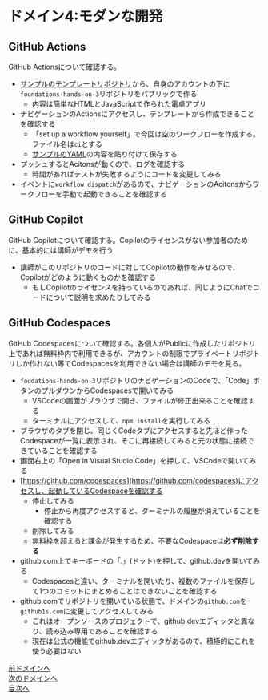 # ドメイン4:モダンな開発

## GitHub Actions

GitHub Actionsについて確認する。

- [サンプルのテンプレートリポジトリ](https://github.com/alterbooth/hol-javascript-calculator)から、自身のアカウントの下に`foundations-hands-on-3`リポジトリをパブリックで作る
  - 内容は簡単なHTMLとJavaScriptで作られた電卓アプリ
- ナビゲーションのActionsにアクセスし、テンプレートから作成できることを確認する
  - 「set up a workflow yourself」で今回は空のワークフローを作成する。ファイル名は`ci`とする
  - [サンプルのYAML](./ci.yml)の内容を貼り付けて保存する
- プッシュするとAcitonsが動くので、ログを確認する
  - 時間があればテストが失敗するようにコードを変更してみる
- イベントに`workflow_dispatch`があるので、ナビゲーションのAcitonsからワークフローを手動で起動できることを確認する

## GitHub Copilot

GitHub Copilotについて確認する。Copilotのライセンスがない参加者のために、基本的には講師がデモを行う

- 講師がこのリポジトリのコードに対してCopilotの動作をみせるので、Copilotがどのように動くものかを確認する
  - もしCopilotのライセンスを持っているのであれば、同じようにChatでコードについて説明を求めたりしてみる

## GitHub Codespaces

GitHub Codespacesについて確認する。各個人がPublicに作成したリポジトリ上であれば無料枠内で利用できるが、アカウントの制限でプライベートリポジトリしか作れない等でCodespacesを利用できない場合は講師のデモを見る。

- `foudations-hands-on-3`リポジトリのナビゲーションのCodeで、「Code」ボタンのプルダウンからCodespacesで開いてみる
  - VSCodeの画面がブラウザで開き、ファイルが修正出来ることを確認する
  - ターミナルにアクセスして、`npm install`を実行してみる
- ブラウザのタブを閉じ、同じくCodeタブにアクセスすると先ほど作ったCodespaceが一覧に表示され、そこに再接続してみると元の状態に接続できていることを確認する
- 画面右上の「Open in Visual Studio Code」を押して、VSCodeで開いてみる
- [https://github.com/codespaces](https://github.com/codespaces)にアクセスし、起動しているCodespaceを確認する
  - 停止してみる
    - 停止から再度アクセスすると、ターミナルの履歴が消えていることを確認する
  - 削除してみる 
  - 無料枠を超えると課金が発生するため、不要なCodespaceは**必ず削除する**
- github.com上でキーボードの「.」(ドット)を押して、github.devを開いてみる
  - Codespacesと違い、ターミナルを開いたり、複数のファイルを保存して1つのコミットにまとめることはできないことを確認する
- github.comでリポジトリを開いている状態で、ドメインの`github.com`を`github1s.com`に変更してアクセスしてみる
  - これはオープンソースのプロジェクトで、github.devエディッタと異なり、読み込み専用であることを確認する
  - 現在は公式の機能でgithub.devエディッタがあるので、積極的にこれを使う必要はない

[前ドメインへ](../domain3/README.md)  
[次のドメインへ](../domain5/README.md)  
[目次へ](../README.md)
